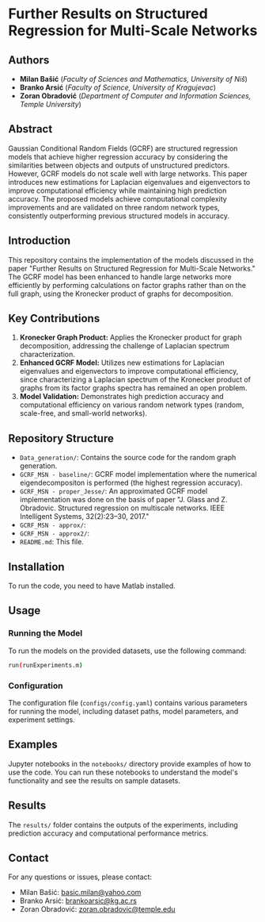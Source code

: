 # Further Results on Structured Regression for Multi-Scale Networks

## Authors
- __Milan Bašić__ (_Faculty of Sciences and Mathematics, University of Niš_)
- __Branko Arsić__ (_Faculty of Science, University of Kragujevac_)
- __Zoran Obradović__ (_Department of Computer and Information Sciences, Temple University_)

## Abstract
Gaussian Conditional Random Fields (GCRF) are structured regression models that achieve higher regression accuracy by considering the similarities between objects and outputs of unstructured predictors. However, GCRF models do not scale well with large networks. This paper introduces new estimations for Laplacian eigenvalues and eigenvectors to improve computational efficiency while maintaining high prediction accuracy. The proposed models achieve computational complexity improvements and are validated on three random network types, consistently outperforming previous structured models in accuracy.

## Introduction
This repository contains the implementation of the models discussed in the paper "Further Results on Structured Regression for Multi-Scale Networks." The GCRF model has been enhanced to handle large networks more efficiently by performing calculations on factor graphs rather than on the full graph, using the Kronecker product of graphs for decomposition.

## Key Contributions
1. **Kronecker Graph Product:** Applies the Kronecker product for graph decomposition, addressing the challenge of Laplacian spectrum characterization.
2. **Enhanced GCRF Model:** Utilizes new estimations for Laplacian eigenvalues and eigenvectors to improve computational efficiency, since characterizing a
Laplacian spectrum of the Kronecker product of graphs from its factor graphs spectra has remained an open problem.
3. **Model Validation:** Demonstrates high prediction accuracy and computational efficiency on various random network types (random, scale-free, and small-world networks).

## Repository Structure
- `Data_generation/`: Contains the source code for the random graph generation.
- `GCRF_MSN - baseline/`: GCRF model implementation where the numerical eigendecompositon is performed (the highest regression accuracy).
- `GCRF_MSN - proper_Jesse/`: An approximated GCRF model implementation was done on the basis of paper "J. Glass and Z. Obradovic. Structured regression on multiscale networks. IEEE Intelligent Systems, 32(2):23–30, 2017."
- `GCRF_MSN - approx/`: 
- `GCRF_MSN - approx2/`: 
- `README.md`: This file.

## Installation
To run the code, you need to have Matlab installed.

## Usage
### Running the Model
To run the models on the provided datasets, use the following command:

```bash
run(runExperiments.m)
```

### Configuration
The configuration file (`configs/config.yaml`) contains various parameters for running the model, including dataset paths, model parameters, and experiment settings.

## Examples
Jupyter notebooks in the `notebooks/` directory provide examples of how to use the code. You can run these notebooks to understand the model's functionality and see the results on sample datasets.

## Results
The `results/` folder contains the outputs of the experiments, including prediction accuracy and computational performance metrics.


## Contact
For any questions or issues, please contact:
- Milan Bašić: basic.milan@yahoo.com
- Branko Arsić: brankoarsic@kg.ac.rs
- Zoran Obradović: zoran.obradovic@temple.edu
